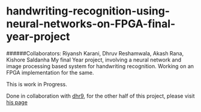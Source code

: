 # handwriting-recognition-using-neural-networks-on-FPGA-final-year-project
######Collaborators: Riyansh Karani, Dhruv Reshamwala, Akash Rana, Kishore Saldanha
My final Year project, involving a neural network and image processing based system for handwriting recognition.
Working on an FPGA implementation for the same.

This is work in Progress.

Done in collaboration with [dhr9](https://github.com/dhr9), for the other half of this project, please visit [his page](https://github.com/dhr9/HandwritingRecognition_using_ImageProcessing_and_NeuralNetworks_on_an_FPGA)
